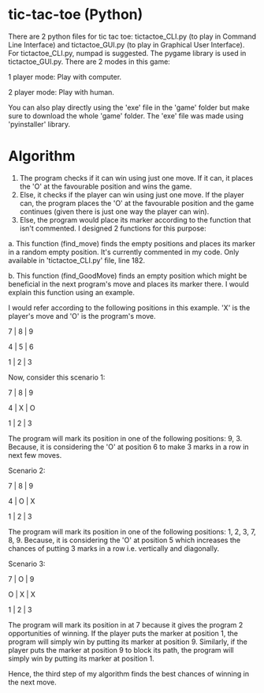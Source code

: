 # tic-tac-toe (Python)
There are 2 python files for tic tac toe:
tictactoe_CLI.py (to play in Command Line Interface) and tictactoe_GUI.py (to play in Graphical User Interface).
For tictactoe_CLI.py, numpad is suggested.
The pygame library is used in tictactoe_GUI.py.
There are 2 modes in this game:

1 player mode: Play with computer.

2 player mode: Play with human.

You can also play directly using the 'exe' file in the 'game' folder but make sure to download the whole 'game' folder. The 'exe' file was made using 'pyinstaller' library.

# Algorithm
1. The program checks if it can win using just one move. If it can, it places the 'O' at the favourable position and wins the game.
2. Else, it checks if the player can win using just one move. If the player can, the program places the 'O' at the favourable position and the game continues (given there is just one way the player can win).
3. Else, the program would place its marker according to the function that isn't commented. I designed 2 functions for this purpose:

a. This function (find_move) finds the empty positions and places its marker in a random empty position. It's currently commented in my code. Only available in        'tictactoe_CLI.py' file, line 182.  

b. This function (find_GoodMove) finds an empty position which might be beneficial in the next program's move and places its marker there. I would explain this function using an example.

I would refer according to the following positions in this example. 'X' is the player's move and 'O' is the program's move.

7 | 8 | 9

4 | 5 | 6

1 | 2 | 3


Now, consider this scenario 1:

7 | 8 | 9

4 | X | O

1 | 2 | 3

The program will mark its position in one of the following positions: 9, 3. Because, it is considering the 'O' at position 6 to make 3 marks in a row in next few moves.


Scenario 2:

7 | 8 | 9

4 | O | X

1 | 2 | 3

The program will mark its position in one of the following positions: 1, 2, 3, 7, 8, 9. Because, it is considering the 'O' at position 5 which increases the chances of putting   3 marks in a row i.e. vertically and diagonally.


Scenario 3:

7 | O | 9

O | X | X

1 | 2 | 3

The program will mark its position in at 7 because it gives the program 2 opportunities of winning. If the player puts the marker at position 1, the program will simply win by   putting its marker at position 9. Similarly, if the player puts the marker at position 9 to block its path, the program will simply win by putting its marker at position 1.

Hence, the third step of my algorithm finds the best chances of winning in the next move.
